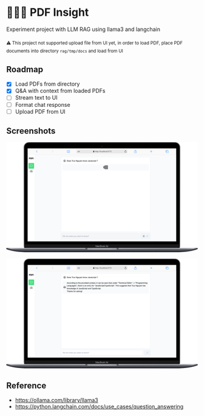 # 🦙🦙🦙 PDF Insight

Experiment project with LLM RAG using llama3 and langchain

<sub>⚠️ This project not supported upload file from UI yet, in order to load PDF, place PDF documents into directory `rag/tmp/docs` and load from UI</sub>

## Roadmap
- [x] Load PDFs from directory
- [x] Q&A with context from loaded PDFs
- [ ] Stream text to UI
- [ ] Format chat response
- [ ] Upload PDF from UI

## Screenshots

![alt text](./doc/sc1.png "Title")

![alt text](./doc/sc2.png "Title")

## Reference
- https://ollama.com/library/llama3
- https://python.langchain.com/docs/use_cases/question_answering

